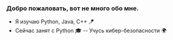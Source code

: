 ### Добро пожаловать, вот не много обо мне. 
- Я изучаю Python, Java, C++ 🪁
- Сейчас занят с Python 🎓
-- Учусь кибер-безопасности 🌍
